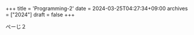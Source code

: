 +++
title = 'Programming-2'
date = 2024-03-25T04:27:34+09:00
archives = ["2024"]
draft = false
+++

ぺーじ２
